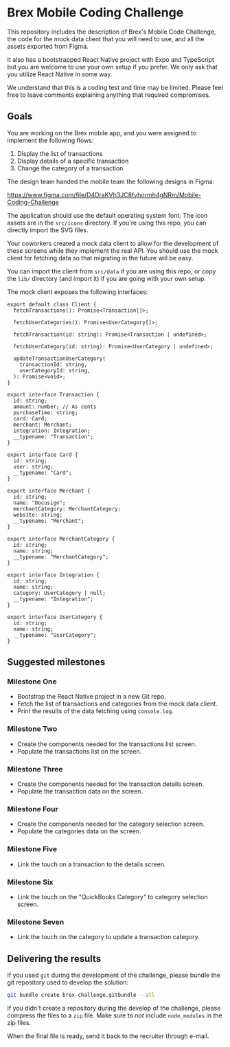 # Brex Mobile Coding Challenge

This repository includes the description of Brex's Mobile Code Challenge, the
code for the mock data client that you will need to use, and all the assets
exported from Figma.

It also has a bootstrapped React Native project with Expo and TypeScript but
you are welcome to use your own setup if you prefer. We only ask that you
utilize React Native in some way.

We understand that this is a coding test and time may be limited. Please feel
free to leave comments explaining anything that required compromises.

## Goals

You are working on the Brex mobile app, and you were assigned to implement
the following flows:

1. Display the list of transactions
1. Display details of a specific transaction
1. Change the category of a transaction

The design team handed the mobile team the following designs in Figma:

https://www.figma.com/file/D4DraKVh3JC8fyhormh4gNRm/Mobile-Coding-Challenge

The application should use the default operating system font. The icon assets
are in the `src/icons` directory. If you're using this repo, you can directly
import the SVG files.

Your coworkers created a mock data client to allow for the development of
these screens while they implement the real API. You should use the mock
client for fetching data so that migrating in the future will be easy.

You can import the client from `src/data` if you are using this repo, or copy
the `lib/` directory (and import it) if you are going with your own setup.

The mock client exposes the following interfaces:

```tsx
export default class Client {
  fetchTransactions(): Promise<Transaction[]>;

  fetchUserCategories(): Promise<UserCategory[]>;

  fetchTransaction(id: string): Promise<Transaction | undefined>;

  fetchUserCategory(id: string): Promise<UserCategory | undefined>;

  updateTransactionUserCategory(
    transactionId: string,
    userCategoryId: string,
  ): Promise<void>;
}

export interface Transaction {
  id: string;
  amount: number; // As cents
  purchaseTime: string;
  card: Card;
  merchant: Merchant;
  integration: Integration;
  __typename: "Transaction";
}

export interface Card {
  id: string;
  user: string;
  __typename: "Card";
}

export interface Merchant {
  id: string;
  name: "Docusign";
  merchantCategory: MerchantCategory;
  website: string;
  __typename: "Merchant";
}

export interface MerchantCategory {
  id: string;
  name: string;
  __typename: "MerchantCategory";
}

export interface Integration {
  id: string;
  name: string;
  category: UserCategory | null;
  __typename: "Integration";
}

export interface UserCategory {
  id: string;
  name: string;
  __typename: "UserCategory";
}
```

## Suggested milestones

### Milestone One

- Bootstrap the React Native project in a new Git repo.
- Fetch the list of transactions and categories from the mock data client.
- Print the results of the data fetching using `console.log`.

### Milestone Two

- Create the components needed for the transactions list screen.
- Populate the transactions list on the screen.

### Milestone Three

- Create the components needed for the transaction details screen.
- Populate the transaction data on the screen.

### Milestone Four

- Create the components needed for the category selection screen.
- Populate the categories data on the screen.

### Milestone Five

- Link the touch on a transaction to the details screen.

### Milestone Six

- Link the touch on the "QuickBooks Category" to category selection screen.

### Milestone Seven

- Link the touch on the category to update a transaction category.

## Delivering the results

If you used `git` during the development of the challenge, please bundle the
git repository used to develop the solution:

```sh
git bundle create brex-challenge.gitbundle --all
```

If you didn't create a repository during the develop of the challenge, please
compress the files to a `zip` file. Make sure to _not_ include `node_modules`
in the zip files.

When the final file is ready, send it back to the recruiter through e-mail.
